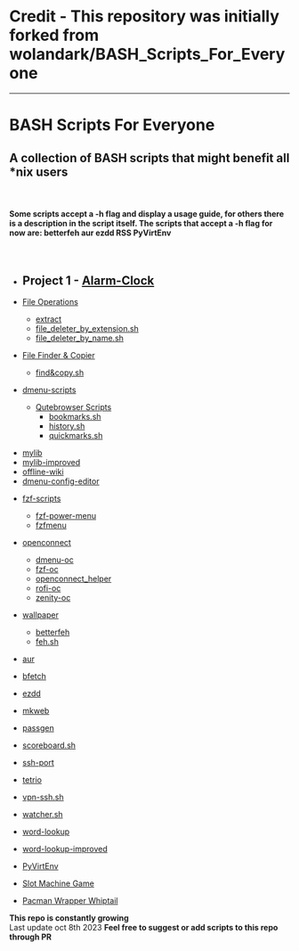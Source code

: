 # Credit - This repository was initially forked from wolandark/BASH_Scripts_For_Everyone
<hr> 

# BASH Scripts For Everyone

## A collection of BASH scripts that might benefit all *nix users
<br>

#### Some scripts accept a -h flag and display a usage guide, for others there is a description in the script itself. The scripts that accept a -h flag for now are: betterfeh aur ezdd RSS PyVirtEnv
<br> 

* Project 1 - [Alarm-Clock]([https://github.com/wolandark/BASH_Scripts_For_Everyone/tree/main/Alarm-Clock](https://github.com/DAMILARE1012/BASH-Scripts-Sample-Projects/tree/main/Project%201%20-%20Alarm-Clock))
  - 
* [File Operations](https://github.com/wolandark/BASH_Scripts_For_Everyone/tree/main/FILE_OPERATIONS) 
	- [extract](https://github.com/wolandark/BASH_Scripts_For_Everyone/blob/main/FILE_OPERATIONS/extract)
	- [file_deleter_by_extension.sh](https://github.com/wolandark/BASH_Scripts_For_Everyone/blob/main/FILE_OPERATIONS/file_deleter_by_extension.sh)
	- [file_deleter_by_name.sh](https://github.com/wolandark/BASH_Scripts_For_Everyone/blob/main/FILE_OPERATIONS/file_deleter_by_name.sh)

* [File Finder & Copier](https://github.com/wolandark/BASH_Scripts_For_Everyone/tree/main/FILE_OPERATIONS/File_Finder%26Copier)
	- [find&copy.sh](https://github.com/wolandark/BASH_Scripts_For_Everyone/blob/main/FILE_OPERATIONS/File_Finder%26Copier/find%26copy.sh)
* [dmenu-scripts](https://github.com/wolandark/BASH_Scripts_For_Everyone/tree/main/dmenu-scripts)
   * [Qutebrowser Scripts](https://github.com/wolandark/BASH_Scripts_For_Everyone/tree/main/dmenu-scripts/Qutebrowser%20Scripts)
      - [bookmarks.sh](https://github.com/wolandark/BASH_Scripts_For_Everyone/blob/main/dmenu-scripts/Qutebrowser%20Scripts/bookmarks.sh)
      - [history.sh](https://github.com/wolandark/BASH_Scripts_For_Everyone/blob/main/dmenu-scripts/Qutebrowser%20Scripts/history.sh)
      - [quickmarks.sh](https://github.com/wolandark/BASH_Scripts_For_Everyone/blob/main/dmenu-scripts/Qutebrowser%20Scripts/quickmarks.sh)
- [mylib](https://github.com/wolandark/BASH_Scripts_For_Everyone/blob/main/dmenu-scripts/mylib)
- [mylib-improved](https://github.com/wolandark/BASH_Scripts_For_Everyone/blob/main/dmenu-scripts/mylib-improved)
- [offline-wiki](https://github.com/wolandark/BASH_Scripts_For_Everyone/blob/main/dmenu-scripts/offline-wiki)
- [dmenu-config-editor](https://github.com/wolandark/BASH_Scripts_For_Everyone/blob/main/dmenu-scripts/dmenu-config-editor)

* [fzf-scripts](https://github.com/wolandark/BASH_Scripts_For_Everyone/tree/main/fzf-scripts)
	- [fzf-power-menu](https://github.com/wolandark/BASH_Scripts_For_Everyone/blob/main/fzf-scripts/fzf-power-menu)
	- [fzfmenu](https://github.com/wolandark/BASH_Scripts_For_Everyone/blob/main/fzf-scripts/fzfmenu)
* [openconnect](https://github.com/wolandark/BASH_Scripts_For_Everyone/tree/main/openconnect)
	- [dmenu-oc](https://github.com/wolandark/BASH_Scripts_For_Everyone/blob/main/openconnect/dmenu-oc)
	- [fzf-oc](https://github.com/wolandark/BASH_Scripts_For_Everyone/blob/main/openconnect/fzf-oc)
	- [openconnect_helper](https://github.com/wolandark/BASH_Scripts_For_Everyone/blob/main/openconnect/openconnect_helper)
	- [rofi-oc](https://github.com/wolandark/BASH_Scripts_For_Everyone/blob/main/openconnect/rofi-oc)
	- [zenity-oc](https://github.com/wolandark/BASH_Scripts_For_Everyone/blob/main/openconnect/zenity-oc)
* [wallpaper](https://github.com/wolandark/BASH_Scripts_For_Everyone/tree/main/wallpaper)
	- [betterfeh](https://github.com/wolandark/BASH_Scripts_For_Everyone/blob/main/wallpaper/betterfeh)
	- [feh.sh](https://github.com/wolandark/BASH_Scripts_For_Everyone/blob/main/wallpaper/feh.sh)

* [aur](https://github.com/wolandark/BASH_Scripts_For_Everyone/blob/main/aur)
* [bfetch](https://github.com/wolandark/BASH_Scripts_For_Everyone/blob/main/bfetch.sh)
* [ezdd](https://github.com/wolandark/BASH_Scripts_For_Everyone/blob/main/ezdd)
* [mkweb](https://github.com/wolandark/BASH_Scripts_For_Everyone/blob/main/mkweb)
* [passgen](https://github.com/wolandark/BASH_Scripts_For_Everyone/blob/main/passgen)
* [scoreboard.sh](https://github.com/wolandark/BASH_Scripts_For_Everyone/blob/main/scoreboard.sh)
* [ssh-port](https://github.com/wolandark/BASH_Scripts_For_Everyone/blob/main/ssh-port)
* [tetrio](https://github.com/wolandark/BASH_Scripts_For_Everyone/blob/main/tetrio)
* [vpn-ssh.sh](https://github.com/wolandark/BASH_Scripts_For_Everyone/blob/main/vpn-ssh.sh)
* [watcher.sh](https://github.com/wolandark/BASH_Scripts_For_Everyone/blob/main/watcher.sh)
* [word-lookup](https://github.com/wolandark/BASH_Scripts_For_Everyone/blob/main/word-lookup)
* [word-lookup-improved](https://github.com/wolandark/BASH_Scripts_For_Everyone/blob/main/word-lookup-improved)
* [PyVirtEnv](https://github.com/wolandark/BASH_Scripts_For_Everyone/blob/main/PyVirtEnv)
* [Slot Machine Game](https://github.com/wolandark/BASH_Scripts_For_Everyone/blob/main/Slot-Machine)
* [Pacman Wrapper Whiptail](https://github.com/wolandark/BASH_Scripts_For_Everyone/blob/main/pacman-wrapper-whiptail.sh)

**This repo is constantly growing**<br>
Last update oct 8th 2023
 **Feel free to suggest or add scripts to this repo through PR**
